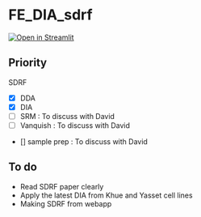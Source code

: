# FE_DIA_sdrf

[![Open in Streamlit](https://static.streamlit.io/badges/streamlit_badge_black_white.svg)](https://ms-experiment.streamlit.app/)

## Priority

SDRF
- [x] DDA 
- [x] DIA 
- [ ] SRM : To discuss with David
- [ ] Vanquish : To discuss with David
- [] sample prep : To discuss with David

 

## To do 
- Read SDRF paper clearly 
- Apply the latest DIA from Khue and Yasset cell lines 
- Making SDRF from webapp
